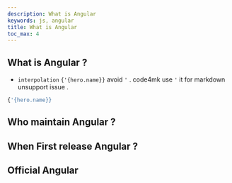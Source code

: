 ```yaml
---
description: What is Angular
keywords: js, angular
title: What is Angular
toc_max: 4
---
```


## What is Angular ?

* `interpolation` `{'{hero.name}}` avoid `'` . code4mk use `'` it for markdown unsupport issue .

```ts
{'{hero.name}}
```
## Who maintain Angular ?



## When First release Angular ?



## Official Angular
